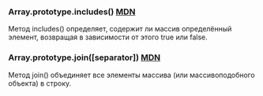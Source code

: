 ### Array.prototype.includes() [MDN](https://developer.mozilla.org/en-US/docs/Web/JavaScript/Reference/Global_Objects/Array/includes)
Метод includes() определяет, содержит ли массив определённый элемент, возвращая в зависимости от этого true или false.

### Array.prototype.join([separator]) [MDN](https://developer.mozilla.org/en-US/docs/Web/JavaScript/Reference/Global_Objects/Array/join)
Метод join() объединяет все элементы массива (или массивоподобного объекта) в строку.
